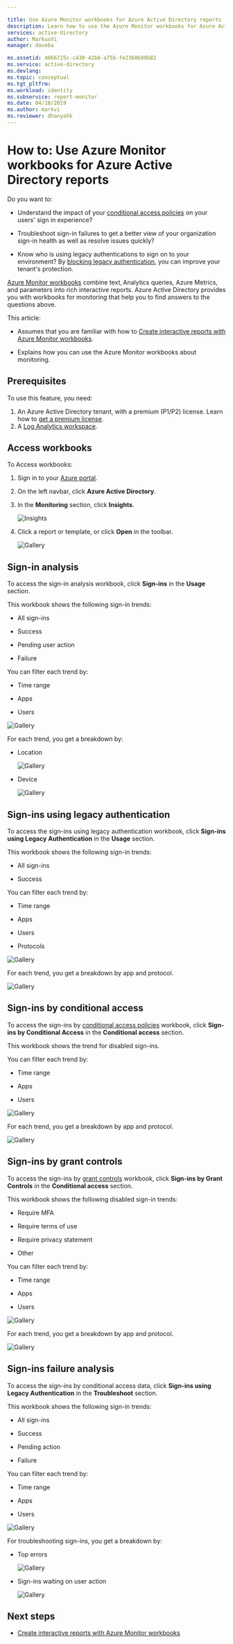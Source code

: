 ```yaml
---

title: Use Azure Monitor workbooks for Azure Active Directory reports | Microsoft Docs
description: Learn how to use the Azure Monitor workbooks for Azure Active Directory reports
services: active-directory
author: MarkusVi
manager: daveba

ms.assetid: 4066725c-c430-42b8-a75b-fe2360699b82
ms.service: active-directory
ms.devlang:
ms.topic: conceptual
ms.tgt_pltfrm:
ms.workload: identity
ms.subservice: report-monitor
ms.date: 04/18/2019
ms.author: markvi
ms.reviewer: dhanyahk
---
```


# How to: Use Azure Monitor workbooks for Azure Active Directory reports

Do you want to:

- Understand the impact of your [conditional access policies](../conditional-access/overview.md) on your users' sign in experience?

- Troubleshoot sign-in failures to get a better view of your organization sign-in health as well as resolve issues quickly?

- Know who is using legacy authentications to sign on to your environment? By [blocking legacy authentication](../conditional-access/block-legacy-authentication.md), you can improve your tenant's protection.


[Azure Monitor workbooks](https://docs.microsoft.com/azure/azure-monitor/app/usage-workbooks) combine text, Analytics queries, Azure Metrics, and parameters into rich interactive reports. Azure Active Directory provides you with workbooks for monitoring that help you to find answers to the questions above.

This article:

- Assumes that you are familiar with how to [Create interactive reports with Azure Monitor workbooks](https://docs.microsoft.com/azure/azure-monitor/app/usage-workbooks).

- Explains how you can use the Azure Monitor workbooks about monitoring.
 


## Prerequisites

To use this feature, you need:

1. An Azure Active Directory tenant, with a premium (P1/P2) license. Learn how to [get a premium license](https://docs.microsoft.com/azure/active-directory/fundamentals/active-directory-get-started-premium).
2. A [Log Analytics workspace](https://docs.microsoft.com/azure/azure-monitor/learn/quick-create-workspace).

## Access workbooks 

To Access workbooks:

1. Sign in to your [Azure portal](https://portal.azure.com).

2. On the left navbar, click **Azure Active Directory**.

3. In the **Monitoring** section, click **Insights**. 

    ![Insights](./media/howto-use-azure-monitor-workbooks/41.png)

4. Click a report or template, or click **Open** in the toolbar. 

    ![Gallery](./media/howto-use-azure-monitor-workbooks/42.png)


## Sign-in analysis

To access the sign-in analysis workbook, click **Sign-ins** in the **Usage** section. 

This workbook shows the following sign-in trends:

- All sign-ins

- Success

- Pending user action

- Failure

You can filter each trend by:

- Time range

- Apps

- Users

![Gallery](./media/howto-use-azure-monitor-workbooks/43.png)


For each trend, you get a breakdown by:

- Location

    ![Gallery](./media/howto-use-azure-monitor-workbooks/45.png)

- Device

    ![Gallery](./media/howto-use-azure-monitor-workbooks/46.png)


## Sign-ins using legacy authentication 


To access the sign-ins using legacy authentication workbook, click **Sign-ins using Legacy Authentication** in the **Usage** section. 

This workbook shows the following sign-in trends:

- All sign-ins

- Success


You can filter each trend by:

- Time range

- Apps

- Users

- Protocols 

![Gallery](./media/howto-use-azure-monitor-workbooks/47.png)


For each trend, you get a breakdown by app and protocol.

![Gallery](./media/howto-use-azure-monitor-workbooks/48.png)



## Sign-ins by conditional access 


To access the sign-ins by [conditional access policies](../conditional-access/overview.md) workbook, click **Sign-ins by Conditional Access** in the **Conditional access** section. 

This workbook shows the trend for disabled sign-ins.

You can filter each trend by:

- Time range

- Apps

- Users

![Gallery](./media/howto-use-azure-monitor-workbooks/49.png)


For each trend, you get a breakdown by app and protocol.

![Gallery](./media/howto-use-azure-monitor-workbooks/48.png)








## Sign-ins by grant controls

To access the sign-ins by [grant controls](../conditional-access/controls.md) workbook, click **Sign-ins by Grant Controls** in the **Conditional access** section. 

This workbook shows the following disabled sign-in trends:

- Require MFA
 
- Require terms of use

- Require privacy statement

- Other


You can filter each trend by:

- Time range

- Apps

- Users

![Gallery](./media/howto-use-azure-monitor-workbooks/50.png)


For each trend, you get a breakdown by app and protocol.

![Gallery](./media/howto-use-azure-monitor-workbooks/51.png)




## Sign-ins failure analysis

To access the sign-ins by conditional access data, click **Sign-ins using Legacy Authentication** in the **Troubleshoot** section. 

This workbook shows the following sign-in trends:

- All sign-ins

- Success

- Pending action

- Failure


You can filter each trend by:

- Time range

- Apps

- Users

![Gallery](./media/howto-use-azure-monitor-workbooks/52.png)


For troubleshooting sign-ins, you get a breakdown by:

- Top errors

    ![Gallery](./media/howto-use-azure-monitor-workbooks/53.png)

- Sign-ins waiting on user action

    ![Gallery](./media/howto-use-azure-monitor-workbooks/54.png)






## Next steps

* [Create interactive reports with Azure Monitor workbooks](https://docs.microsoft.com/azure/azure-monitor/app/usage-workbooks)